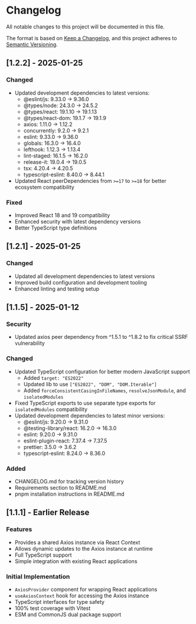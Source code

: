 # Changelog

All notable changes to this project will be documented in this file.

The format is based on [Keep a Changelog](https://keepachangelog.com/en/1.1.0/),
and this project adheres to [Semantic Versioning](https://semver.org/spec/v2.0.0.html).

## [1.2.2] - 2025-01-25

### Changed
- Updated development dependencies to latest versions:
  - @eslint/js: 9.33.0 → 9.36.0
  - @types/node: 24.3.0 → 24.5.2
  - @types/react: 19.1.10 → 19.1.13
  - @types/react-dom: 19.1.7 → 19.1.9
  - axios: 1.11.0 → 1.12.2
  - concurrently: 9.2.0 → 9.2.1
  - eslint: 9.33.0 → 9.36.0
  - globals: 16.3.0 → 16.4.0
  - lefthook: 1.12.3 → 1.13.4
  - lint-staged: 16.1.5 → 16.2.0
  - release-it: 19.0.4 → 19.0.5
  - tsx: 4.20.4 → 4.20.5
  - typescript-eslint: 8.40.0 → 8.44.1
- Updated React peerDependencies from `>=17` to `>=18` for better ecosystem compatibility

### Fixed
- Improved React 18 and 19 compatibility
- Enhanced security with latest dependency versions
- Better TypeScript type definitions

## [1.2.1] - 2025-01-25

### Changed
- Updated all development dependencies to latest versions
- Improved build configuration and development tooling
- Enhanced linting and testing setup

## [1.1.5] - 2025-01-12

### Security
- Updated axios peer dependency from ^1.5.1 to ^1.8.2 to fix critical SSRF vulnerability

### Changed
- Updated TypeScript configuration for better modern JavaScript support
  - Added `target: "ES2022"`
  - Updated lib to use `["ES2022", "DOM", "DOM.Iterable"]`
  - Added `forceConsistentCasingInFileNames`, `resolveJsonModule`, and `isolatedModules`
- Fixed TypeScript exports to use separate type exports for `isolatedModules` compatibility
- Updated development dependencies to latest minor versions:
  - @eslint/js: 9.20.0 → 9.31.0
  - @testing-library/react: 16.2.0 → 16.3.0
  - eslint: 9.20.0 → 9.31.0
  - eslint-plugin-react: 7.37.4 → 7.37.5
  - prettier: 3.5.0 → 3.6.2
  - typescript-eslint: 8.24.0 → 8.36.0

### Added
- CHANGELOG.md for tracking version history
- Requirements section to README.md
- pnpm installation instructions in README.md

## [1.1.1] - Earlier Release

### Features
- Provides a shared Axios instance via React Context
- Allows dynamic updates to the Axios instance at runtime
- Full TypeScript support
- Simple integration with existing React applications

### Initial Implementation
- `AxiosProvider` component for wrapping React applications
- `useAxiosContext` hook for accessing the Axios instance
- TypeScript interfaces for type safety
- 100% test coverage with Vitest
- ESM and CommonJS dual package support